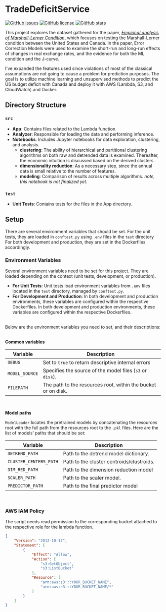 # TradeDeficitService

[![GitHub issues](https://img.shields.io/github/issues/ItsAlireza/TradeDeficitService)](https://github.com/ItsAlireza/TradeDeficitService/issues)
[![GitHub license](https://img.shields.io/github/license/ItsAlireza/TradeDeficitService)](https://github.com/ItsAlireza/TradeDeficitService/blob/main/LICENSE)
[![GitHub stars](https://img.shields.io/github/stars/ItsAlireza/TradeDeficitService)](https://github.com/ItsAlireza/TradeDeficitService/stargazers)

This project explores the dataset gathered for the paper, [*Empirical analysis of Marshall-Lerner Condition*](https://github.com/ItsAlireza/TradeDeficitService/blob/f882dfb3248af7d7e4365b05a2ee2a61481d2974/Empirical%20analysis%20of%20Marshall-Lerner%20Condition.pdf), which focuses on testing the Marshall-Lerner condition between the United States and Canada. In the paper, Error Correction Models were used to examine the short-run and long-run effects of changes in real exchange rates, and the evidence for both the ML condition and the J-curve. 

I've expanded the features used since violations of most of the classical assumptions are not going to cause a problem for prediction purposes. The goal is to utilize machine learning and unsupervised methods to predict the US budget deficit with Canada and deploy it with AWS (Lambda, S3, and CloudWatch) and Docker.

## Directory Structure

### `src`
- **App**: Contains files related to the Lambda function.
- **Analyzer**: Responsible for loading the data and performing inference.
- **Notebooks**: Includes Jupyter notebooks for data exploration, clustering, and analysis.
  - **clustering**: The ability of hierarchical and partitional clustering algorithms on both raw and detrended data is examined. Thereafter, the economic intuition is discussed based on the derived clusters.
  - **dimensionality reduction**: As a necessary step, since the annual data is small relative to the number of features.
  - **modeling**: Comparison of results across multiple algorithms. *note, this notebook is not finalized yet.*
### `test`
- **Unit Tests**: Contains tests for the files in the App directory.


## Setup 

There are several environment variables that should be set.
For the unit tests, they are loaded in `conftest.py` using `.env` files in the `test` directory
For both development and production, they are set in the Dockerfiles accordingly.



### Environment Variables

Several environment variables need to be set for this project. 
They are loaded depending on the context (unit tests, development, or production). 

- **For Unit Tests**: Unit tests load environment variables from `.env` files located in the `test` directory, managed by `conftest.py`. 
- **For Development and Production**: In both development and production environments, these variables are configured within the respective Dockerfiles.
In both development and production environments, these variables are configured within the respective Dockerfiles.

<br>
Below are the environment variables you need to set, and their descriptions:  
<br><br>

**Common variables**

| Variable              | Description                                                           |
|-----------------------|-----------------------------------------------------------------------|
| `DEBUG`               | Set to `true` to return descriptive internal errors                   |
| `MODEL_SOURCE`        | Specifies the source of the model files (`s3` or `disk`).             |
| `FILEPATH`            | The path to the resources root, within the bucket or on disk.         |

<br>

**Model paths**  

`ModelLoader` locates the pretrained models by concatenating the resources root with the full path from the 
resources root to the `.pkl` files. Here are the list of models' paths that should be set:  


| Variable              | Description                               |
|-----------------------|-------------------------------------------|
| `DETREND_PATH`        | Path to the detrend model dictionary.     |
| `CLUSTER_CENTERS_PATH`| Path to the cluster centroids/clustroids. |
| `DIM_RED_PATH`        | Path to the dimension reduction model     |
| `SCALER_PATH`         | Path to the scaler model.                 |
| `PREDICTOR_PATH`      | Path to the final predictor model         |

<br>

### AWS IAM Policy 

The script needs read permission to 
the corresponding bucket attached to the respective role for the lambda function.  

```json
{
    "Version": "2012-10-17",
    "Statement": [
        {
            "Effect": "Allow",
            "Action": [
                "s3:GetObject",
                "s3:ListBucket"
            ],
            "Resource": [
                "arn:aws:s3:::YOUR_BUCKET_NAME",
                "arn:aws:s3:::YOUR_BUCKET_NAME/*"
            ]
        }
    ]
}
```

